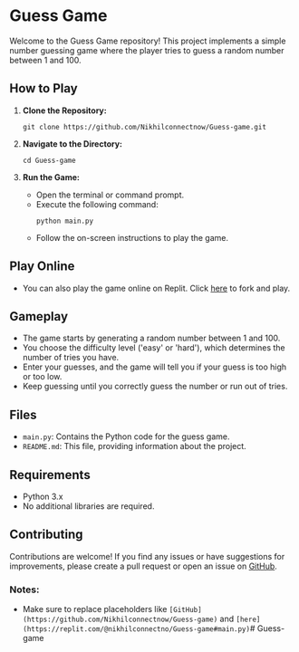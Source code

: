 # Guess Game

Welcome to the Guess Game repository! This project implements a simple number guessing game where the player tries to guess a random number between 1 and 100.

## How to Play

1. **Clone the Repository:**
   ```
   git clone https://github.com/Nikhilconnectnow/Guess-game.git
   ```

2. **Navigate to the Directory:**
   ```
   cd Guess-game
   ```

3. **Run the Game:**
   - Open the terminal or command prompt.
   - Execute the following command:
     ```
     python main.py
     ```
   - Follow the on-screen instructions to play the game.

## Play Online

- You can also play the game online on Replit. Click [here](https://replit.com/@nikhilconnectno/Guess-game#main.py) to fork and play.

## Gameplay

- The game starts by generating a random number between 1 and 100.
- You choose the difficulty level ('easy' or 'hard'), which determines the number of tries you have.
- Enter your guesses, and the game will tell you if your guess is too high or too low.
- Keep guessing until you correctly guess the number or run out of tries.

## Files

- `main.py`: Contains the Python code for the guess game.
- `README.md`: This file, providing information about the project.

## Requirements

- Python 3.x
- No additional libraries are required.

## Contributing

Contributions are welcome! If you find any issues or have suggestions for improvements, please create a pull request or open an issue on [GitHub](https://github.com/Nikhilconnectnow/Guess-game).


### Notes:
- Make sure to replace placeholders like `[GitHub](https://github.com/Nikhilconnectnow/Guess-game)` and `[here](https://replit.com/@nikhilconnectno/Guess-game#main.py)`# Guess-game
